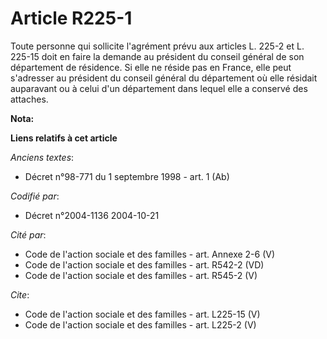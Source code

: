 # Article R225-1

Toute personne qui sollicite l'agrément prévu aux articles L. 225-2 et L. 225-15 doit en faire la demande au président du
conseil général de son département de résidence. Si elle ne réside pas en France, elle peut s'adresser au président du
conseil général du département où elle résidait auparavant ou à celui d'un département dans lequel elle a conservé des
attaches.

**Nota:**



**Liens relatifs à cet article**

_Anciens textes_:

  - Décret n°98-771 du 1 septembre 1998 - art. 1 (Ab)

_Codifié par_:

  - Décret n°2004-1136 2004-10-21

_Cité par_:

  - Code de l'action sociale et des familles - art. Annexe 2-6 (V)
  - Code de l'action sociale et des familles - art. R542-2 (VD)
  - Code de l'action sociale et des familles - art. R545-2 (V)

_Cite_:

  - Code de l'action sociale et des familles - art. L225-15 (V)
  - Code de l'action sociale et des familles - art. L225-2 (V)
